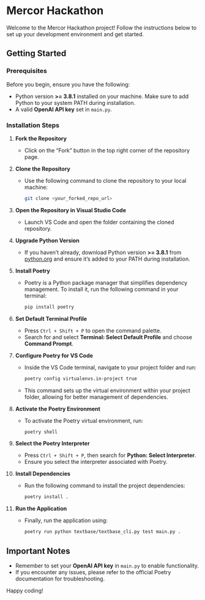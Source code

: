 # Mercor Hackathon

Welcome to the Mercor Hackathon project! Follow the instructions below to set up your development environment and get started.

## Getting Started

### Prerequisites

Before you begin, ensure you have the following:

- Python version **>= 3.8.1** installed on your machine. Make sure to add Python to your system PATH during installation.
- A valid **OpenAI API key** set in `main.py`.

### Installation Steps

1. **Fork the Repository**
   - Click on the “Fork” button in the top right corner of the repository page.

2. **Clone the Repository**
   - Use the following command to clone the repository to your local machine:
     ```bash
     git clone <your_forked_repo_url>
     ```

3. **Open the Repository in Visual Studio Code**
   - Launch VS Code and open the folder containing the cloned repository.

4. **Upgrade Python Version**
   - If you haven’t already, download Python version **>= 3.8.1** from [python.org](https://www.python.org/downloads/) and ensure it’s added to your PATH during installation.

5. **Install Poetry**
   - Poetry is a Python package manager that simplifies dependency management. To install it, run the following command in your terminal:
     ```bash
     pip install poetry
     ```

6. **Set Default Terminal Profile**
   - Press `Ctrl + Shift + P` to open the command palette.
   - Search for and select **Terminal: Select Default Profile** and choose **Command Prompt**.

7. **Configure Poetry for VS Code**
   - Inside the VS Code terminal, navigate to your project folder and run:
     ```bash
     poetry config virtualenvs.in-project true
     ```
   - This command sets up the virtual environment within your project folder, allowing for better management of dependencies.

8. **Activate the Poetry Environment**
   - To activate the Poetry virtual environment, run:
     ```bash
     poetry shell
     ```

9. **Select the Poetry Interpreter**
   - Press `Ctrl + Shift + P`, then search for **Python: Select Interpreter**.
   - Ensure you select the interpreter associated with Poetry.

10. **Install Dependencies**
    - Run the following command to install the project dependencies:
      ```bash
      poetry install .
      ```

11. **Run the Application**
    - Finally, run the application using:
      ```bash
      poetry run python textbase/textbase_cli.py test main.py .
      ```

## Important Notes

- Remember to set your **OpenAI API key** in `main.py` to enable functionality.
- If you encounter any issues, please refer to the official Poetry documentation for troubleshooting.

Happy coding!
